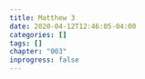 ```yaml
---
title: Matthew 3
date: 2020-04-12T12:46:05-04:00
categories: []
tags: []
chapter: "003"
inprogress: false
---
```


